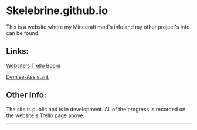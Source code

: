 # Skelebrine.github.io
This is a website where my Minecraft mod's info and my other project's info can be found.

## Links:
[Website's Trello Board](https://trello.com/b/nTSDAa4Y/skelebrinegithubio-progress)

[Demise-Assistant](https://github.com/Skelebrine/Demise-Assistant)

## Other Info:
The site is public and is in development. All of the progress is recorded on the website's Trello page above.
___
